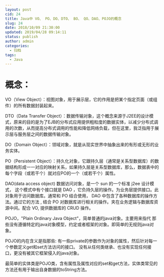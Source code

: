```yaml
---
layout: post
cid: 24
title: Java中 VO、 PO、DO、DTO、 BO、 QO、DAO、POJO的概念
slug: 24
date: 2018/10/09 21:30:00
updated: 2019/04/28 09:14:11
status: publish
author: admin
categories: 
  - 归档
tags: 
  - Java
---
```



# 概念：
VO（View Object）：视图对象，用于展示层，它的作用是把某个指定页面（或组件）的所有数据封装起来。

DTO（Data Transfer Object）：数据传输对象，这个概念来源于J2EE的设计模式，原来的目的是为了EJB的分布式应用提供粗粒度的数据实体，以减少分布式调用的次数，从而提高分布式调用的性能和降低网络负载，但在这里，我泛指用于展示层与服务层之间的数据传输对象。

DO（Domain Object）：领域对象，就是从现实世界中抽象出来的有形或无形的业务实体。

PO（Persistent Object）：持久化对象，它跟持久层（通常是关系型数据库）的数据结构形成一一对应的映射关系，如果持久层是关系型数据库，那么，数据表中的每个字段（或若干个）就对应PO的一个（或若干个）属性。

 DAO(data access object) 数据访问对象，是一个 sun 的一个标准 j2ee 设计模式， 这个模式中有个接口就是 DAO ，它负持久层的操作。为业务层提供接口。此对象用于访问数据库。通常和 PO 结合使用， DAO 中包含了各种数据库的操作方法。通过它的方法 , 结合 PO 对数据库进行相关的操作。夹在业务逻辑与数据库资源中间。配合 VO, 提供数据库的 CRUD 操作。
 
POJO，"Plain Ordinary Java Object"，简单普通的java对象。主要用来指代 那些没有遵循特定的java对象模型，约定或者框架的对象。即简单的无规则java对象。

POJO的内在含义是指那些:
有一些private的参数作为对象的属性，然后针对每一个参数定义get和set方法访问的接口。
没有从任何类继承、也没有实现任何接口，更没有被其它框架侵入的java对象。

最简单的实体类是POJO类，含有属性及属性对应的set和get方法，实体类常见的方法还有用于输出自身数据的toString方法。

